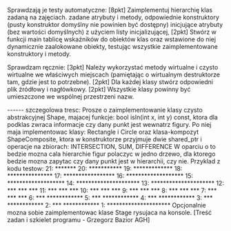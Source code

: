   Sprawdzają je testy automatyczne:
[8pkt] Zaimplementuj hierarchię klas zadaną na zajęciach.
    zadane atrybuty i metody,
    odpowiednie konstruktory (pusty konstruktor domyślny nie powinien być dostępny) inicjujące atrybuty (bez wartości domyślnych) z użyciem listy inicjalizującej,
[2pkt] Stwórz w funkcji main tablicę wskaźników do obiektów klas oraz wstawione do niej dynamicznie zaalokowane obiekty, testując wszystkie zaimplementowane konstruktory i metody.

  Sprawdzam ręcznie:
[3pkt] Należy wykorzystać metody wirtualne i czysto wirtualne we właściwych miejscach
       (pamiętając o wirtualnym destruktorze tam, gdzie jest to potrzebne).
[2pkt] Dla każdej klasy stwórz odpowiedni plik źródłowy i nagłówkowy.
[2pkt] Wszystkie klasy powinny być umieszczone we wspólnej przestrzeni nazw.

------ szczegolowa tresc:
Prosze o zaimplementowanie klasy czysto abstrakcyjnej Shape, majacej funkcje:
bool isIn(int x, int y) const, ktora dla podklas zwraca informacje czy dany punkt jest wewnatrz figury.
Po niej maja implementowac klasy:
Rectangle i Circle
oraz klasa-kompozyt ShapeComposite, ktora w konstruktorze przyjmuje dwie shared_ptr<Shape>
i operacje na zbiorach: INTERSECTION, SUM, DIFFERENCE
W oparciu o to bedzie mozna cala hierarchie figur polaczyc w jedno drzewo,
dla ktorego bedzie mozna zapytac czy dany punkt jest w hierarchii, czy nie.
Przyklad z kodu testow:
     21:            *******
     20:          ***********
     19:         *************
     18:        ***************
     17:       *****************
     16:      *******************
     15:      *******************
     14:     *********************
     13:     *********************
     12:     ***      ***      ***
     11:     ***      ***      ***
     10:     ***      ***      ***
      9:     ***      ***      ***
      8:     ***      ***      ***
      7:     ***      ***      ***
      6:     ***      ************
      5:     ***      ************
      4:     ***      ************
      3:     ***      ************
      2:     ***      ************
      1:     *********************
Opcjonalnie mozna sobie zaimplementowac klase Stage rysujaca na konsole.
 [Treść zadan i szkielet programu - Grzegorz Bazior AGH]

